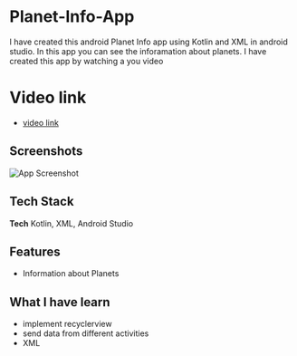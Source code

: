 # Planet-Info-App

I have created this android Planet Info  app using Kotlin and XML in android studio. In this app you can see the inforamation about planets.
I have created this app by watching a you video 

# Video link
 - [video link](https://youtu.be/e0vli_vv-R0)

## Screenshots

![App Screenshot](https://j.gifs.com/EqQ9Rg.gif)

## Tech Stack

**Tech** Kotlin, XML, Android Studio

## Features

- Information about Planets


## What I have learn

- implement recyclerview
- send data from different activities
- XML

